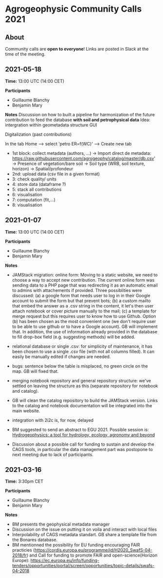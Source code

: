 # Agrogeophysic Community Calls 2021

## About

Community calls are **open to everyone**! Links are posted in Slack at the time of the meeting.


## 2021-05-18

**Time:** 13:00 UTC (14:00 CET)

**Participants**

- Guillaume Blanchy
- Benjamin Mary

**Notes**
Discussion on how to built a pipeline for harmonization of the future contribution to feed the database **with soil and petrophysical data**
Idea: intergration within geometadata structure GUI

Digitalization (past contributions)

In the tab Home --> select 'petro ER=f(WC)' --> Create new tab
- 1st block: collect metadata (authors, ...)
   -> Import direct de metadata: https://raw.githubusercontent.com/agrogeophy/catalog/master/db.csv'
   -> Presence of vegetation/bare soil
   -> Soil type (WRB, soil texture, horizon)
   -> Spatial/profondeur
- 2nd: upload data (csv file in a given format)
- 3: check quality/ units
- 4: store data (dataframe ?)
- 5: stack all contributions
- 6: visualisation
- 7: computation (fit,...)
- 8: visualisation

## 2021-01-07

**Time:** 13:00 UTC (14:00 CET)

**Participants**

- Guillaume Blanchy
- Benjamin Mary

**Notes**
- JAMStack migration: online form:
Moving to a static website, we need to choose a way to accept new contribution. The current online form was sending data to a PHP page that was redirecting it as an automatic email to admins with attachements if provided. Three possiblities were discussed:
  (a) a google form that needs user to log in in their Google account to submit the form but that prevent bots;
  (b) a custom mailto that embed the answer as a .csv string in the content, it let's then user attach notebook or cover picture manually to the mail;
  (c) a template for merge request but this requires user to know how to use Github.
Option (b) has been chosen as the most convenient one (we don't require user to be able to use github or to have a Google account). GB will implement that. In addition, the use of information already provided in the database to fill drop-box field (e.g. suggesting methods) will be added.

- relational database or single .csv: for simplicity of maintenance, it has been chosen to use a single .csv file (with not all columns filled). It can easily be manually edited if changes are needed.

- bugs: sentence below the table is misplaced, no green circle on the map. GB will fixed that.

- merging notebook repository and general repository structure: we've settled on leaving the structure as this (separate repository for notebook and catalog).

- GB will clean the catalog repository to  build the JAMStack version. Links to the catalog and notebook documentation will be integrated into the main website.

- integration with 2i2c is, for now, delayed

- BM suggested to send an abstract to EGU 2021. Possible session is: [Hydrogeophysics: a tool for hydrology, ecology, agronomy and beyond](https://meetingorganizer.copernicus.org/EGU21/session/39484)

- Discussion about a possible call for funding to sustain and develop the CAGS tools, in particular the data management part was postopone to next meeting due to lack of participants.


## 2021-03-16

**Time:** 3:30pm CET
  
**Participants**

- Guillaume Blanchy
- Benjamin Mary

**Notes**
- BM presents the geophysical metadata manager
- Discussion on the issue on putting it on voila and interact with local files
- Interpolability of CAGS metadata standart. GB share a template file from the Bonares database.
- BM mentionned the possibility for EU funding encouraging FAIR practicies (https://cordis.europa.eu/programme/id/H2020_SwafS-04-2018/fr) and Call for funding to promote FAIR and open-science(Horizon Europe): https://ec.europa.eu/info/funding-tenders/opportunities/portal/screen/opportunities/topic-details/swafs-04-2018



